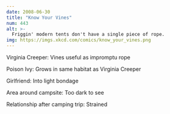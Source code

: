 ```yaml
---
date: 2008-06-30
title: "Know Your Vines"
num: 443
alt: >-
  Friggin' modern tents don't have a single piece of rope.
img: https://imgs.xkcd.com/comics/know_your_vines.png
---
```

Virginia Creeper: Vines useful as impromptu rope

Poison Ivy: Grows in same habitat as Virginia Creeper

Girlfriend: Into light bondage

Area around campsite: Too dark to see

Relationship after camping trip: Strained

